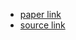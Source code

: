 - [paper link](https://arxiv.org/abs/2106.06103)
- [source link](https://github.com/jaywalnut310/vits)
